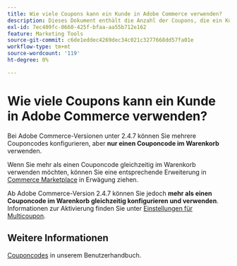 ```yaml
---
title: Wie viele Coupons kann ein Kunde in Adobe Commerce verwenden?
description: Dieses Dokument enthält die Anzahl der Coupons, die ein Kunde in Adobe Commerce verwenden kann.
exl-id: 7ec409fc-0660-425f-bfaa-aa55b712e162
feature: Marketing Tools
source-git-commit: c6de1eddec4269dec34c021c3277668dd57fa01e
workflow-type: tm+mt
source-wordcount: '119'
ht-degree: 0%

---
```


# Wie viele Coupons kann ein Kunde in Adobe Commerce verwenden?

Bei Adobe Commerce-Versionen unter 2.4.7 können Sie mehrere Couponcodes konfigurieren, aber **nur einen Couponcode im Warenkorb** verwenden.

Wenn Sie mehr als einen Couponcode gleichzeitig im Warenkorb verwenden möchten, können Sie eine entsprechende Erweiterung in [Commerce Marketplace](https://marketplace.magento.com/) in Erwägung ziehen.

Ab Adobe Commerce-Version 2.4.7 können Sie jedoch **mehr als einen Couponcode im Warenkorb gleichzeitig konfigurieren und verwenden**. Informationen zur Aktivierung finden Sie unter [Einstellungen für Multicoupon](https://experienceleague.adobe.com/en/docs/commerce-admin/config/sales/sales#multicoupon-settings).

## Weitere Informationen

[Couponcodes](https://experienceleague.adobe.com/docs/commerce-admin/marketing/promotions/cart-rules/price-rules-cart-coupon.html) in unserem Benutzerhandbuch.
